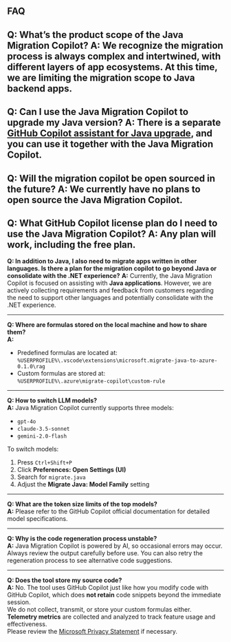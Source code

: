 ## FAQ


**Q: What’s the product scope of the Java Migration Copilot?**
**A:** We recognize the migration process is always complex and intertwined, with different layers of app ecosystems. At this time, we are limiting the migration scope to Java backend apps.
---

**Q: Can I use the Java Migration Copilot to upgrade my Java version?**
**A:** There is a separate [GitHub Copilot assistant for Java upgrade](https://devblogs.microsoft.com/java/technical-preview-github-copilot-upgrade-assistant-for-java), and you can use it together with the Java Migration Copilot.
---

**Q: Will the migration copilot be open sourced in the future?**
**A:** We currently have **no plans to open source** the Java Migration Copilot.
---

**Q: What GitHub Copilot license plan do I need to use the Java Migration Copilot?**
**A:** Any plan will work, including the free plan.
---

**Q: In addition to Java, I also need to migrate apps written in other languages. Is there a plan for the migration copilot to go beyond Java or consolidate with the .NET experience?**
**A:** Currently, the Java Migration Copilot is focused on assisting with **Java applications**. However, we are actively collecting requirements and feedback from customers regarding the need to support other languages and potentially consolidate with the .NET experience.

---

**Q: Where are formulas stored on the local machine and how to share them?**  
**A:**  
- Predefined formulas are located at:  
  `%USERPROFILE%\.vscode\extensions\microsoft.migrate-java-to-azure-0.1.0\rag`
- Custom formulas are stored at:  
  `%USERPROFILE%\.azure\migrate-copilot\custom-rule`

---

**Q: How to switch LLM models?**  
**A:** Java Migration Copilot currently supports three models:
- `gpt-4o`
- `claude-3.5-sonnet`
- `gemini-2.0-flash`

To switch models:
1. Press `Ctrl+Shift+P`  
2. Click **Preferences: Open Settings (UI)**  
3. Search for `migrate.java`  
4. Adjust the **Migrate Java: Model Family** setting

---

**Q: What are the token size limits of the top models?**  
**A:** Please refer to the GitHub Copilot official documentation for detailed model specifications.

---

**Q: Why is the code regeneration process unstable?**  
**A:** Java Migration Copilot is powered by AI, so occasional errors may occur. Always review the output carefully before use. You can also retry the regeneration process to see alternative code suggestions.

---

**Q: Does the tool store my source code?**  
**A:** No. The tool uses GitHub Copilot just like how you modify code with GitHub Copilot, which does **not retain** code snippets beyond the immediate session.  
We do not collect, transmit, or store your custom formulas either.  
**Telemetry metrics** are collected and analyzed to track feature usage and effectiveness.  
Please review the [Microsoft Privacy Statement](https://privacy.microsoft.com) if necessary.
